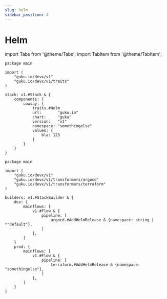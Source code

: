 ```yaml
---
slug: helm
sidebar_position: 4
---
```


# Helm

import Tabs from '@theme/Tabs';
import TabItem from '@theme/TabItem';

<Tabs>
  <TabItem value="stack.cue" label="stack.cue" default>

```cue
package main

import (
	"guku.io/devx/v1"
	"guku.io/devx/v1/traits"
)

stack: v1.#Stack & {
	components: {
		cowsay: {
			traits.#Helm
			url:       "guku.io"
			chart:     "guku"
			version:   "v1"
			namespace: "somethingelse"
			values: {
				bla: 123
			}
		}
	}
}
```

  </TabItem>
  <TabItem value="builder.cue" label="builder.cue">

```cue
package main

import (
	"guku.io/devx/v1"
	"guku.io/devx/v1/transformers/argocd"
	"guku.io/devx/v1/transformers/terraform"
)

builders: v1.#StackBuilder & {
	dev: {
		mainflows: [
			v1.#Flow & {
				pipeline: [
					argocd.#AddHelmRelease & {namespace: string | *"default"},
				]
			},
		]
	}
	prod: {
		mainflows: [
			v1.#Flow & {
				pipeline: [
					terraform.#AddHelmRelease & {namespace: "somethingelse"},
				]
			},
		]
	}
}
```

  </TabItem>
</Tabs>